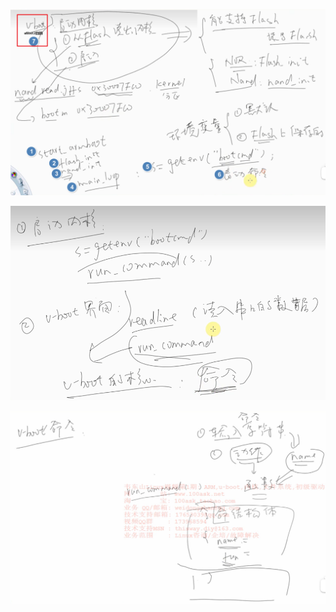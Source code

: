 ![](../photo/Pasted%20image%2020230428183832.png)

![](../photo/Pasted%20image%2020230428184002.png)

![](../photo/Pasted%20image%2020230428184612.png)